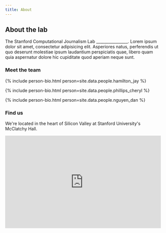 ```yaml
---
title: About
---
```


## About the lab

The Stanford Computational Journalism Lab ________________. Lorem ipsum dolor sit amet, consectetur adipisicing elit. Asperiores natus, perferendis ut quo deserunt molestiae ipsum laudantium perspiciatis quae, libero quam quia aspernatur dolore hic cupiditate quod aperiam neque sunt.

### Meet the team

{% include person-bio.html person=site.data.people.hamilton_jay %}

{% include person-bio.html person=site.data.people.phillips_cheryl  %}

{% include person-bio.html person=site.data.people.nguyen_dan %}

### Find us

We're located in the heart of Silicon Valley at Stanford University's McClatchy Hall.

<div class="col-sm-12">
    <iframe src="https://www.google.com/maps/embed?pb=!1m17!1m11!1m3!1d3958.35231020341!2d-122.16964120000002!3d37.4281889!2m2!1f0!2f0!3m2!1i1024!2i768!4f13.1!3m3!1m2!1s0x808fbb2a05267e79%3A0x6a0047d2eab4ba89!2sMcClatchy+Hall%2C+Stanford+University!5e1!3m2!1sen!2sus!4v1439336661210" width="100%" height="300" frameborder="0" style="border:0" allowfullscreen></iframe>
</div>
